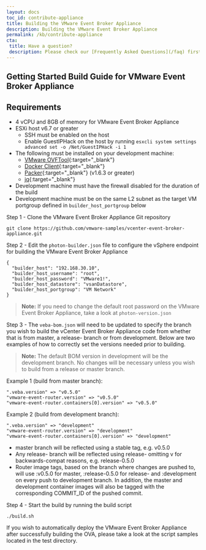 ```yaml
---
layout: docs
toc_id: contribute-appliance
title: Building the VMware Event Broker Appliance 
description: Building the VMware Event Broker Appliance
permalink: /kb/contribute-appliance
cta:
 title: Have a question? 
 description: Please check our [Frequently Asked Questions](/faq) first.
---
```


## Getting Started Build Guide for VMware Event Broker Appliance

## Requirements

* 4 vCPU and 8GB of memory for VMware Event Broker Appliance
* ESXi host v6.7 or greater
  * SSH must be enabled on the host
  * Enable GuestIPHack on the host by running `esxcli system settings advanced set -o /Net/GuestIPHack -i 1`
* The following must be installed on your development machine:
  * [VMware OVFTool](https://www.vmware.com/support/developer/ovf/){:target="_blank"}
  * [Docker Client](https://docs.docker.com/v17.09/engine/installation/){:target="_blank"}
  * [Packer](https://www.packer.io/intro/getting-started/install.html){:target="_blank"} (v1.6.3 or greater)
  * [jq](https://stedolan.github.io/jq/){:target="_blank"}
* Development machine must have the firewall disabled for the duration of the build
* Development machine must be on the same L2 subnet as the target VM portgroup defined in `builder_host_portgroup` below


Step 1 - Clone the VMware Event Broker Appliance Git repository

```
git clone https://github.com/vmware-samples/vcenter-event-broker-appliance.git
```

Step 2 - Edit the `photon-builder.json` file to configure the vSphere endpoint for building the VMware Event Broker Appliance

```
{
  "builder_host": "192.168.30.10",
  "builder_host_username": "root",
  "builder_host_password": "VMware1!",
  "builder_host_datastore": "vsanDatastore",
  "builder_host_portgroup": "VM Network"
}
```

> **Note:** If you need to change the default root password on the VMware Event Broker Appliance, take a look at `photon-version.json`

Step 3 - The `veba-bom.json` will need to be updated to specify the branch you wish to build the vCenter Event Broker Appliance code from whether that is from master, a release- branch or from development. Below are two examples of how to correctly set the versions needed prior to building.

> **Note:** The default BOM version in development will be the development branch. No changes will be necessary unless you wish to build from a release or master branch.

Example 1 (build from master branch):
```
".veba.version" => "v0.5.0"
"vmware-event-router.version" => "v0.5.0"
"vmware-event-router.containers[0].version" => "v0.5.0"
```

Example 2 (build from development branch):
```
".veba.version" => "development"
"vmware-event-router.version" => "development"
"vmware-event-router.containers[0].version" => "development"
```

* master branch will be reflected using a stable tag, e.g. v0.5.0
* Any release- branch will be reflected using release-<version> omitting v for backwards-compat reasons, e.g. release-0.5.0
* Router image tags, based on the branch where changes are pushed to, will use <image>:v0.5.0 for master, <image>:release-0.5.0 for release-<version> and <image>:development on every push to development branch. In addition, the master and development container images will also be tagged with the corresponding COMMIT_ID of the pushed commit.

Step 4 - Start the build by running the build script

```
./build.sh
````

If you wish to automatically deploy the VMware Event Broker Appliance after successfully building the OVA, please take a look at the script samples located in the test directory.

